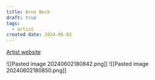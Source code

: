 ```yaml
---
title: Arno Beck
draft: true
tags:
  - artist
created date: 2024-06-02
---
```

[Artist website](http://arnobeck.de/0)

![[Pasted image 20240602180842.png]]
![[Pasted image 20240602180850.png]]
